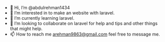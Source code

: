 - 👋 Hi, I’m @abdulrehman1434
- 👀 I’m interested in to make an website with laravel.
- 🌱 I’m currently learning laravel.
- 💞️ I’m looking to collaborate on laravel for help and tips and other things that might help.
- 📫 How to reach me arehman9863@gmail.com feel free to message me.

